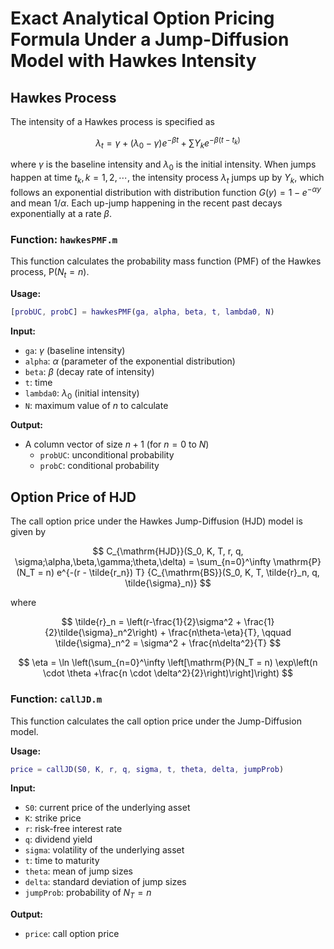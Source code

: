 # Exact Analytical Option Pricing Formula Under a Jump-Diffusion Model with Hawkes Intensity

## Hawkes Process

The intensity of a Hawkes process is specified as

$$
\lambda_t = \gamma + (\lambda_0-\gamma)e^{-\beta t} + \sum Y_k e^{-\beta(t-t_k)}
$$


where $\gamma$ is the baseline intensity and $\lambda_0$ is the initial intensity. When jumps happen at time $t_k, k = 1,2,\cdots$, the intensity process $\lambda_t$ jumps up by $Y_k$, which follows an exponential distribution with distribution function $G(y) = 1-e^{-\alpha y}$ and mean $1/\alpha$. Each up-jump happening in the recent past decays exponentially at a rate $\beta$.

### Function: `hawkesPMF.m`

This function calculates the probability mass function (PMF) of the Hawkes process, $\mathrm{P}(N_t = n)$.

**Usage:**

```matlab
[probUC, probC] = hawkesPMF(ga, alpha, beta, t, lambda0, N)
```

**Input:**
- `ga`: $\gamma$ (baseline intensity)
- `alpha`: $\alpha$ (parameter of the exponential distribution)
- `beta`: $\beta$ (decay rate of intensity)
- `t`: time
- `lambda0`: $\lambda_0$ (initial intensity)
- `N`: maximum value of $n$ to calculate

**Output:**
- A column vector of size $n+1$ (for $n = 0$ to $N$)
  - `probUC`: unconditional probability
  - `probC`: conditional probability

## Option Price of HJD

The call option price under the Hawkes Jump-Diffusion (HJD) model is given by

$$
C_{\mathrm{HJD}}(S_0, K, T, r, q, \sigma;\alpha,\beta,\gamma;\theta,\delta) = \sum_{n=0}^\infty \mathrm{P} (N_T = n) e^{-(r - \tilde{r_n}) T} {C_{\mathrm{BS}}(S_0, K, T, \tilde{r}_n, q, \tilde{\sigma}_n)}
$$

where

$$
\tilde{r}_n = \left(r-\frac{1}{2}\sigma^2 + \frac{1}{2}\tilde{\sigma}_n^2\right) + \frac{n\theta-\eta}{T}, \qquad \tilde{\sigma}_n^2 = \sigma^2 + \frac{n\delta^2}{T}
$$

$$
\eta = \ln \left(\sum_{n=0}^\infty \left[\mathrm{P}(N_T = n) \exp\left(n \cdot \theta +\frac{n \cdot \delta^2}{2}\right)\right]\right)
$$

### Function: `callJD.m`

This function calculates the call option price under the Jump-Diffusion model.

**Usage:**

```matlab
price = callJD(S0, K, r, q, sigma, t, theta, delta, jumpProb)
```

**Input:**
- `S0`: current price of the underlying asset
- `K`: strike price
- `r`: risk-free interest rate
- `q`: dividend yield
- `sigma`: volatility of the underlying asset
- `t`: time to maturity
- `theta`: mean of jump sizes
- `delta`: standard deviation of jump sizes
- `jumpProb`: probability of $N_T = n$

**Output:**
- `price`: call option price
